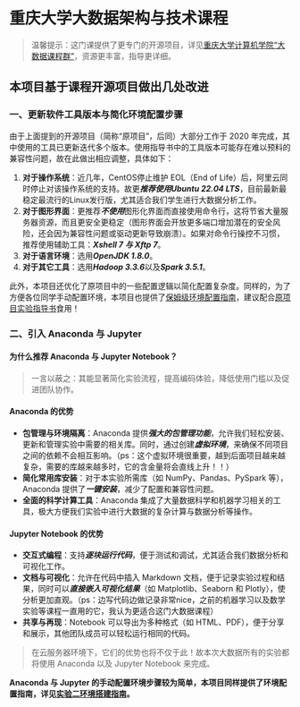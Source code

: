 # 重庆大学大数据架构与技术课程

> 温馨提示：这门课提供了更专门的开源项目，详见[重庆大学计算机学院“大数据课程群”](https://github.com/Wanghui-Huang/CQU_bigdata)，资源更丰富，指导更详细。

## 本项目基于课程开源项目做出几处改进

### 一、更新软件工具版本与简化环境配置步骤

由于上面提到的开源项目（简称“原项目”，后同）大部分工作于 $2020$ 年完成，其中使用的工具已更新迭代多个版本。使用指导书中的工具版本可能存在难以预料的兼容性问题，故在此做出相应调整，具体如下：

1. **对于操作系统**：近几年，CentOS停止维护 EOL（End of Life）后，阿里云同时停止对该操作系统的支持。故更***推荐使用Ubuntu 22.04 LTS***，目前最新最稳定最流行的Linux发行版，尤其适合我们学生进行大数据分析工作。
2. **对于图形界面**：更推荐***不使用***图形化界面而直接使用命令行，这将节省大量服务器资源，而且更安全更稳定（图形界面会开放更多端口增加潜在的安全风险，还会因为兼容性问题或驱动更新导致崩溃）。如果对命令行操控不习惯，推荐使用辅助工具：***Xshell 7 与 Xftp 7***。
3. **对于语言环境**：选用***OpenJDK 1.8.0***。
4. **对于其它工具**：选用***Hadoop 3.3.6***以及***Spark 3.5.1***。

此外，本项目还优化了原项目中的一些配置逻辑以简化配置复杂度。同样的，为了方便各位同学手动配置环境，本项目也提供了[保姆级环境配置指南](https://github.com/CQULeaf/Big-Data_Course_Resources/blob/main/Lab/Lab1_SettingUpEnv/%E9%A1%B9%E7%9B%AE%E5%AE%9E%E9%AA%8C%E7%8E%AF%E5%A2%83%E6%90%AD%E5%BB%BA%E6%8C%87%E5%8D%97.md)，建议配合[原项目实验指导书](https://github.com/Wanghui-Huang/CQU_bigdata/blob/master/Experiment/Ex1_SettingUpEnvironment/ex1.md)食用！

### 二、引入 Anaconda 与 Jupyter

#### 为什么推荐 Anaconda 与 Jupyter Notebook？

> 一言以蔽之：其能显著简化实验流程，提高编码体验，降低使用门槛以及促进团队协作。

#### Anaconda 的优势

- **包管理与环境隔离**：Anaconda 提供***强大的包管理功能***，允许我们轻松安装、更新和管理实验中需要的相关库。同时，通过创建***虚拟环境***，来确保不同项目之间的依赖不会相互影响。（ps：这个虚拟环境很重要，越到后面项目越来越复杂，需要的库越来越多时，它的含金量将会直线上升！！）
- **简化常用库安装**：对于本实验所需库（如 NumPy、Pandas、PySpark 等），Anaconda 提供了***一键安装***，减少了配置和兼容性问题。
- **全面的科学计算工具**：Anaconda 集成了大量数据科学和机器学习相关的工具，极大方便我们实验中进行大数据的复杂计算与数据分析等操作。

#### Jupyter Notebook 的优势

- **交互式编程**：支持***逐块运行代码***，便于测试和调试，尤其适合我们数据分析和可视化工作。
- **文档与可视化**：允许在代码中插入 Markdown 文档，便于记录实验过程和结果，同时可以***直接嵌入可视化结果***（如 Matplotlib、Seaborn 和 Plotly），使分析更加直观。（ps：边写代码边做记录非常nice，之前的机器学习以及数学实验等课程一直用的它，我认为更适合这门大数据课程）
- **共享与再现**：Notebook 可以导出为多种格式（如 HTML、PDF），便于分享和展示，其他团队成员可以轻松运行相同的代码。

> 在云服务器环境下，它们的优势也将不仅于此！故本次大数据所有的实验都将使用 Anaconda 以及 Jupyter Notebook 来完成。

**Anaconda 与 Jupyter 的手动配置环境步骤较为简单，本项目同样提供了环境配置指南，详见[实验二环境搭建指南](https://github.com/CQULeaf/Big-Data_Course_Resources/blob/main/Lab/Lab2_WordCount/%E5%AE%9E%E9%AA%8C%E4%BA%8C%E7%8E%AF%E5%A2%83%E6%90%AD%E5%BB%BA%E6%8C%87%E5%8D%97.md)。**
